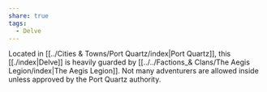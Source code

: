 ```yaml
---
share: true
tags:
  - Delve
---
```


Located in [[../Cities & Towns/Port Quartz/index|Port Quartz]], this [[./index|Delve]] is heavily guarded by [[../../Factions_& Clans/The Aegis Legion/index|The Aegis Legion]]. Not many adventurers are allowed inside unless approved by the Port Quartz authority.